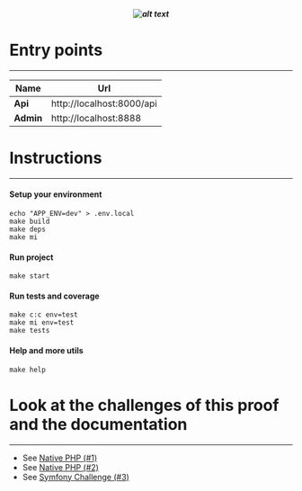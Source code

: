 ***<p align="center">![alt text](https://lanzadera.es/wp-content/uploads/2020/08/Growpro-1.png "GrowPro")</p>***
# Entry points
- - -
| Name      | Url                       |
|-----------|---------------------------|
| **Api**   | http://localhost:8000/api |
| **Admin** | http://localhost:8888     |


# Instructions
- - -

#### Setup your environment
```shell
echo "APP_ENV=dev" > .env.local
make build
make deps
make mi
```

#### Run project
```shell
make start
```

#### Run tests and coverage
```shell
make c:c env=test 
make mi env=test
make tests
```

#### Help and more utils
```shell
make help
```

# Look at the challenges of this proof and the documentation
- - -
- See [Native PHP (#1)](wiki/Exercise_1.md)
- See [Native PHP (#2)](wiki/Exercise_2.md)
- See [Symfony Challenge (#3)](wiki/Exercise_3.md)
